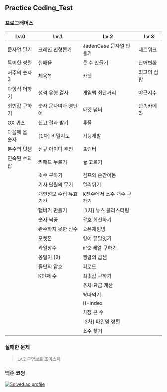 ## Practice Coding_Test

### 프로그래머스

| **Lv.0**       | **Lv.1**               | **Lv.2**                   | **Lv.3**    |
| -------------- | ---------------------- | -------------------------- | ----------- |
| 문자열 밀기    | 크레인 인형뽑기        | JadenCase 문자열 만들기    | 네트워크    |
| 특이한 정렬    | 실패율                 | 큰 수 만들기               | 단어변환    |
| 저주의 숫자 3  | 체육복                 | 카펫                       | 최고의 집합 |
| 다항식 더하기  | 성격 유형 검사         | 게임맵 최단거리            | 야근지수    |
| 최빈값 구하기  | 숫자 문자여과 영단어   | 타겟 넘버                  | 단속카메라  |
| OX 퀴즈        | 신고 결과 받기         | 튜플                       |             |
| 다음에 올 숫자 | [1차] 비밀지도         | 기능개발                   |             |
| 분수의 덧셈    | 신규 아이디 추천       | 프린터                     |             |
| 연속된 수의 합 | 키패드 누르기          | 귤 고르기                  |             |
|                | 소수 구하기            | 점프와 순간이동            |             |
|                | 기사 단원의 무기       | 멀리뛰기                   |             |
|                | 개인정보 수집 유효기간 | K진수에서 소수 개수 구하기 |             |
|                | 햄버거 만들기          | [1차] 뉴스 클러스터링      |             |
|                | 숫자 짝꿍              | 괄호 회전하기              |             |
|                | 완주하지 못한 선수     | 오픈채팅방                 |             |
|                | 포켓몬                 | 영어 끝말잇기              |             |
|                | 과일장수               | n^2 배열 구하기            |             |
|                | 옹알이 (2)             | 행렬의 곱셈                |             |
|                | 둘만의 암호            | 피로도                     |             |
|                | K번째 수               | 최솟값 구하기              |             |
|                |                        | 주차 요금 계산             |             |
|                |                        | 땅따먹기                   |             |
|                |                        | H-Index                    |             |
|                |                        | 가장 큰 수                 |             |
|                |                        | [3차] 파일명 정렬          |             |
|                |                        | 소수 찾기                  |             |

### 실패한 문제

> Lv.2 구명보트 조이스틱

### 백준 코딩

[![Solved.ac
profile](http://mazassumnida.wtf/api/v2/generate_badge?boj=eodrmfdl1004)](https://solved.ac/eodrmfdl1004)
